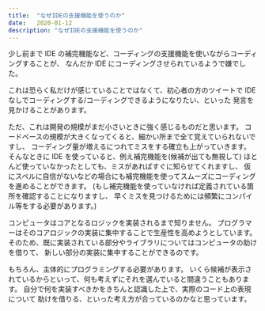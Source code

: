 ```yaml
---
title:  "なぜIDEの支援機能を使うのか"
date:   2020-01-12
description: "なぜIDEの支援機能を使うのか"
---
```


少し前まで IDE の補完機能など、コーディングの支援機能を使いながらコーディングすることが、
なんだか IDE にコーディングさせられているようで嫌でした。

これは恐らく私だけが感じていることではなくて、初心者の方のツイートで
IDE なしでコーディングする/コーディングできるようになりたい、といった
発言を見かけることがあります。

ただ、これは開発の規模がまだ小さいときに強く感じるものだと思います。
コードベースの規模が大きくなってくると、細かい所まで全て覚えていられないですし、
コーディング量が増えるにつれてミスをする確立も上がっていきます。
そんなときに IDE を使っていると、例え補完機能を(候補が出ても無視して)
ほとんど使っていなかったとしても、ミスがあればすぐに知らせてくれますし、
仮にスペルに自信がないなどの場合にも補完機能を使ってスムーズにコーディングを進めることができます。
(もし補完機能を使っていなければ定義されている箇所を確認することになりますし、
早くミスを見つけるためには頻繁にコンパイル等をする必要があります。)

コンピュータはコアとなるロジックを実装されるまで知りません。
プログラマーはそのコアロジックの実装に集中することで生産性を高めようとしています。
そのため、既に実装されている部分やライブラリについてはコンピュータの助けを借りて、
新しい部分の実装に集中することができるのです。

もちろん、主体的にプログラミングする必要があります。
いくら候補が表示されているからといって、何も考えずにそれを選んでいると間違うこともあります。
自分で何を実装すべきかをきちんと認識した上で、実際のコード上の表現について
助けを借りる、といった考え方が合っているのかなと思っています。
